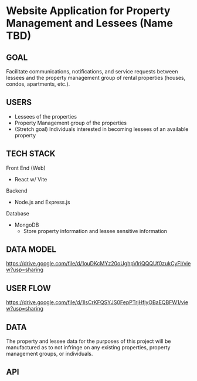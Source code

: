 # Website Application for Property Management and Lessees (Name TBD)

## GOAL
Facilitate communications, notifications, and service requests between lessees and the property management group 
of rental properties (houses, condos, apartments, etc.).

## USERS
* Lessees of the properties
* Property Management group of the properties
* (Stretch goal) Individuals interested in becoming lessees of an available property

## TECH STACK
Front End (Web)
* React w/ Vite

Backend
* Node.js and Express.js

Database
* MongoDB
  * Store property information and lessee sensitive information

## DATA MODEL
https://drive.google.com/file/d/1ouDKcMYz20oUghpVlriQQQUf0zukCyFI/view?usp=sharing

## USER FLOW
https://drive.google.com/file/d/1lsCrKFQSYJS0FepPTrjHfjyOBaEQBFW1/view?usp=sharing

## DATA
The property and lessee data for the purposes of this project will be manufactured as to not infringe on any existing 
properties, property management groups, or individuals.

## API
